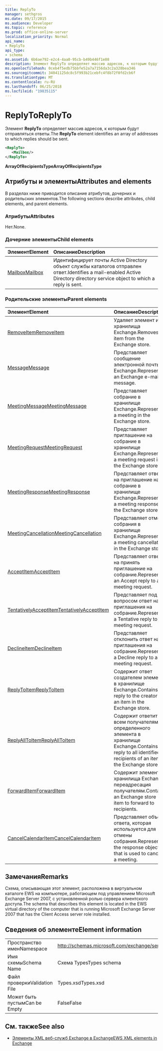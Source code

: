```yaml
---
title: ReplyTo
manager: sethgros
ms.date: 09/17/2015
ms.audience: Developer
ms.topic: reference
ms.prod: office-online-server
localization_priority: Normal
api_name:
- ReplyTo
api_type:
- schema
ms.assetid: 6b6ae792-e2c4-4aa0-95cb-b49b446f1e08
description: Элемент ReplyTo определяет массив адресов, к которым будут отправляться ответы.
ms.openlocfilehash: 0ceb4f5edb75bbfe52a7a7156da3c2a328bea346
ms.sourcegitcommit: 34041125dc8c5f993b21cebfc4f8b72f0fd2cb6f
ms.translationtype: MT
ms.contentlocale: ru-RU
ms.lasthandoff: 06/25/2018
ms.locfileid: "19835115"
---
```

# <a name="replyto"></a><span data-ttu-id="16eb1-103">ReplyTo</span><span class="sxs-lookup"><span data-stu-id="16eb1-103">ReplyTo</span></span>

<span data-ttu-id="16eb1-104">Элемент **ReplyTo** определяет массив адресов, к которым будут отправляться ответы.</span><span class="sxs-lookup"><span data-stu-id="16eb1-104">The **ReplyTo** element identifies an array of addresses to which replies should be sent.</span></span> 
  
```xml
<ReplyTo>
   <Mailbox/>
</ReplyTo>
```

 <span data-ttu-id="16eb1-105">**ArrayOfRecipientsType**</span><span class="sxs-lookup"><span data-stu-id="16eb1-105">**ArrayOfRecipientsType**</span></span>
## <a name="attributes-and-elements"></a><span data-ttu-id="16eb1-106">Атрибуты и элементы</span><span class="sxs-lookup"><span data-stu-id="16eb1-106">Attributes and elements</span></span>

<span data-ttu-id="16eb1-107">В разделах ниже приводится описание атрибутов, дочерних и родительских элементов.</span><span class="sxs-lookup"><span data-stu-id="16eb1-107">The following sections describe attributes, child elements, and parent elements.</span></span>
  
### <a name="attributes"></a><span data-ttu-id="16eb1-108">Атрибуты</span><span class="sxs-lookup"><span data-stu-id="16eb1-108">Attributes</span></span>

<span data-ttu-id="16eb1-109">Нет.</span><span class="sxs-lookup"><span data-stu-id="16eb1-109">None.</span></span>
  
### <a name="child-elements"></a><span data-ttu-id="16eb1-110">Дочерние элементы</span><span class="sxs-lookup"><span data-stu-id="16eb1-110">Child elements</span></span>

|<span data-ttu-id="16eb1-111">**Элемент**</span><span class="sxs-lookup"><span data-stu-id="16eb1-111">**Element**</span></span>|<span data-ttu-id="16eb1-112">**Описание**</span><span class="sxs-lookup"><span data-stu-id="16eb1-112">**Description**</span></span>|
|:-----|:-----|
|[<span data-ttu-id="16eb1-113">Mailbox</span><span class="sxs-lookup"><span data-stu-id="16eb1-113">Mailbox</span></span>](mailbox.md) <br/> |<span data-ttu-id="16eb1-114">Идентифицирует почты Active Directory объект службы каталогов отправлен ответ.</span><span class="sxs-lookup"><span data-stu-id="16eb1-114">Identifies a mail-enabled Active Directory directory service object to which a reply is sent.</span></span>  <br/> |
   
### <a name="parent-elements"></a><span data-ttu-id="16eb1-115">Родительские элементы</span><span class="sxs-lookup"><span data-stu-id="16eb1-115">Parent elements</span></span>

|<span data-ttu-id="16eb1-116">**Элемент**</span><span class="sxs-lookup"><span data-stu-id="16eb1-116">**Element**</span></span>|<span data-ttu-id="16eb1-117">**Описание**</span><span class="sxs-lookup"><span data-stu-id="16eb1-117">**Description**</span></span>|
|:-----|:-----|
|[<span data-ttu-id="16eb1-118">RemoveItem</span><span class="sxs-lookup"><span data-stu-id="16eb1-118">RemoveItem</span></span>](removeitem.md) <br/> |<span data-ttu-id="16eb1-119">Удаляет элемент из хранилища Exchange.</span><span class="sxs-lookup"><span data-stu-id="16eb1-119">Removes an item from the Exchange store.</span></span>  <br/> |
|[<span data-ttu-id="16eb1-120">Message</span><span class="sxs-lookup"><span data-stu-id="16eb1-120">Message</span></span>](message-ex15websvcsotherref.md) <br/> |<span data-ttu-id="16eb1-121">Представляет сообщение электронной почты Exchange.</span><span class="sxs-lookup"><span data-stu-id="16eb1-121">Represents an Exchange e-mail message.</span></span>  <br/> |
|[<span data-ttu-id="16eb1-122">MeetingMessage</span><span class="sxs-lookup"><span data-stu-id="16eb1-122">MeetingMessage</span></span>](meetingmessage.md) <br/> |<span data-ttu-id="16eb1-123">Представляет собрание в хранилище Exchange.</span><span class="sxs-lookup"><span data-stu-id="16eb1-123">Represents a meeting in the Exchange store.</span></span>  <br/> |
|[<span data-ttu-id="16eb1-124">MeetingRequest</span><span class="sxs-lookup"><span data-stu-id="16eb1-124">MeetingRequest</span></span>](meetingrequest.md) <br/> |<span data-ttu-id="16eb1-125">Представляет приглашение на собрание в хранилище Exchange.</span><span class="sxs-lookup"><span data-stu-id="16eb1-125">Represents a meeting request in the Exchange store.</span></span>  <br/> |
|[<span data-ttu-id="16eb1-126">MeetingResponse</span><span class="sxs-lookup"><span data-stu-id="16eb1-126">MeetingResponse</span></span>](meetingresponse.md) <br/> |<span data-ttu-id="16eb1-127">Представляет ответ на приглашение на собрание в хранилище Exchange.</span><span class="sxs-lookup"><span data-stu-id="16eb1-127">Represents a meeting response in the Exchange store.</span></span>  <br/> |
|[<span data-ttu-id="16eb1-128">MeetingCancellation</span><span class="sxs-lookup"><span data-stu-id="16eb1-128">MeetingCancellation</span></span>](meetingcancellation.md) <br/> |<span data-ttu-id="16eb1-129">Представляет отмену собрания в хранилище Exchange.</span><span class="sxs-lookup"><span data-stu-id="16eb1-129">Represents a meeting cancellation in the Exchange store.</span></span>  <br/> |
|[<span data-ttu-id="16eb1-130">AcceptItem</span><span class="sxs-lookup"><span data-stu-id="16eb1-130">AcceptItem</span></span>](acceptitem.md) <br/> |<span data-ttu-id="16eb1-131">Представляет ответ на принять приглашение на собрание.</span><span class="sxs-lookup"><span data-stu-id="16eb1-131">Represents an Accept reply to a meeting request.</span></span>  <br/> |
|[<span data-ttu-id="16eb1-132">TentativelyAcceptItem</span><span class="sxs-lookup"><span data-stu-id="16eb1-132">TentativelyAcceptItem</span></span>](tentativelyacceptitem.md) <br/> |<span data-ttu-id="16eb1-133">Представляет под вопросом ответ на приглашения на собрание.</span><span class="sxs-lookup"><span data-stu-id="16eb1-133">Represents a Tentative reply to a meeting request.</span></span>  <br/> |
|[<span data-ttu-id="16eb1-134">DeclineItem</span><span class="sxs-lookup"><span data-stu-id="16eb1-134">DeclineItem</span></span>](declineitem.md) <br/> |<span data-ttu-id="16eb1-135">Представляет отклонить ответ на приглашения на собрание.</span><span class="sxs-lookup"><span data-stu-id="16eb1-135">Represents a Decline reply to a meeting request.</span></span>  <br/> |
|[<span data-ttu-id="16eb1-136">ReplyToItem</span><span class="sxs-lookup"><span data-stu-id="16eb1-136">ReplyToItem</span></span>](replytoitem.md) <br/> |<span data-ttu-id="16eb1-137">Содержит ответ создателем элемента в хранилище Exchange.</span><span class="sxs-lookup"><span data-stu-id="16eb1-137">Contains a reply to the creator of an item in the Exchange store.</span></span>  <br/> |
|[<span data-ttu-id="16eb1-138">ReplyAllToItem</span><span class="sxs-lookup"><span data-stu-id="16eb1-138">ReplyAllToItem</span></span>](replyalltoitem.md) <br/> |<span data-ttu-id="16eb1-139">Содержит ответить всем получателям определенного элемента в хранилище Exchange.</span><span class="sxs-lookup"><span data-stu-id="16eb1-139">Contains a reply to all identified recipients of an item in the Exchange store.</span></span>  <br/> |
|[<span data-ttu-id="16eb1-140">ForwardItem</span><span class="sxs-lookup"><span data-stu-id="16eb1-140">ForwardItem</span></span>](forwarditem.md) <br/> |<span data-ttu-id="16eb1-141">Содержит элемент хранилища Exchange переадресация получателям.</span><span class="sxs-lookup"><span data-stu-id="16eb1-141">Contains an Exchange store item to forward to recipients.</span></span>  <br/> |
|[<span data-ttu-id="16eb1-142">CancelCalendarItem</span><span class="sxs-lookup"><span data-stu-id="16eb1-142">CancelCalendarItem</span></span>](cancelcalendaritem.md) <br/> |<span data-ttu-id="16eb1-143">Представляет объект ответа, которая используется для отмены собрания.</span><span class="sxs-lookup"><span data-stu-id="16eb1-143">Represents the response object that is used to cancel a meeting.</span></span>  <br/> |
   
## <a name="remarks"></a><span data-ttu-id="16eb1-144">Замечания</span><span class="sxs-lookup"><span data-stu-id="16eb1-144">Remarks</span></span>

<span data-ttu-id="16eb1-145">Схема, описывающая этот элемент, расположена в виртуальном каталоге EWS на компьютере, работающем под управлением Microsoft Exchange Server 2007, с установленной ролью сервера клиентского доступа.</span><span class="sxs-lookup"><span data-stu-id="16eb1-145">The schema that describes this element is located in the EWS virtual directory of the computer that is running Microsoft Exchange Server 2007 that has the Client Access server role installed.</span></span>
  
## <a name="element-information"></a><span data-ttu-id="16eb1-146">Сведения об элементе</span><span class="sxs-lookup"><span data-stu-id="16eb1-146">Element information</span></span>

|||
|:-----|:-----|
|<span data-ttu-id="16eb1-147">Пространство имен</span><span class="sxs-lookup"><span data-stu-id="16eb1-147">Namespace</span></span>  <br/> |http://schemas.microsoft.com/exchange/services/2006/types  <br/> |
|<span data-ttu-id="16eb1-148">Имя схемы</span><span class="sxs-lookup"><span data-stu-id="16eb1-148">Schema Name</span></span>  <br/> |<span data-ttu-id="16eb1-149">Схема Types</span><span class="sxs-lookup"><span data-stu-id="16eb1-149">Types schema</span></span>  <br/> |
|<span data-ttu-id="16eb1-150">Файл проверки</span><span class="sxs-lookup"><span data-stu-id="16eb1-150">Validation File</span></span>  <br/> |<span data-ttu-id="16eb1-151">Types.xsd</span><span class="sxs-lookup"><span data-stu-id="16eb1-151">Types.xsd</span></span>  <br/> |
|<span data-ttu-id="16eb1-152">Может быть пустым</span><span class="sxs-lookup"><span data-stu-id="16eb1-152">Can be Empty</span></span>  <br/> |<span data-ttu-id="16eb1-153">False</span><span class="sxs-lookup"><span data-stu-id="16eb1-153">False</span></span>  <br/> |
   
## <a name="see-also"></a><span data-ttu-id="16eb1-154">См. также</span><span class="sxs-lookup"><span data-stu-id="16eb1-154">See also</span></span>



- [<span data-ttu-id="16eb1-155">Элементы XML веб-служб Exchange в Exchange</span><span class="sxs-lookup"><span data-stu-id="16eb1-155">EWS XML elements in Exchange</span></span>](ews-xml-elements-in-exchange.md)

